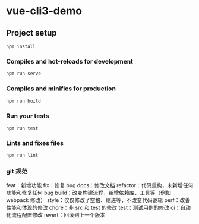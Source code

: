 # vue-cli3-demo

## Project setup
```
npm install
```

### Compiles and hot-reloads for development
```
npm run serve
```

### Compiles and minifies for production
```
npm run build
```

### Run your tests
```
npm run test
```

### Lints and fixes files
```
npm run lint
```

### git 规范
<!-- https://blog.csdn.net/ligang2585116/article/details/80284819 -->
feat：新增功能
fix：修复 bug
docs：修改文档
refactor：代码重构，未新增任何功能和修复任何 bug
build：改变构建流程，新增依赖库、工具等（例如 webpack 修改）
style：仅仅修改了空格、缩进等，不改变代码逻辑
perf：改善性能和体现的修改
chore：非 src 和 test 的修改
test：测试用例的修改
ci：自动化流程配置修改
revert：回滚到上一个版本
